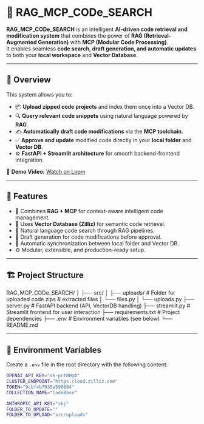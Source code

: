 # 🤖 RAG_MCP_CODe_SEARCH

**RAG_MCP_CODe_SEARCH** is an intelligent **AI-driven code retrieval and modification system** that combines the power of **RAG (Retrieval-Augmented Generation)** with **MCP (Modular Code Processing)**.  
It enables seamless **code search, draft generation, and automatic updates** to both your **local workspace** and **Vector Database**.

---

## 🧠 Overview

This system allows you to:
- 📦 **Upload zipped code projects** and index them once into a Vector DB.  
- 🔍 **Query relevant code snippets** using natural language powered by **RAG**.  
- ✍️ **Automatically draft code modifications** via the **MCP toolchain**.  
- ✅ **Approve and update** modified code directly in your **local folder** and **Vector DB**.  
- ⚙️ **FastAPI + Streamlit architecture** for smooth backend-frontend integration.  

🎥 **Demo Video:** [Watch on Loom](https://www.loom.com/share/492fe76b6c9c410f921f5fdae06d4bfa)

---

## 🧩 Features

- 🔗 Combines **RAG + MCP** for context-aware intelligent code management.  
- 🧠 Uses **Vector Database (Zilliz)** for semantic code retrieval.  
- 💬 Natural language code search through RAG pipelines.  
- 🧾 Draft generation for code modifications before approval.  
- 🧰 Automatic synchronization between local folder and Vector DB.  
- ⚙️ Modular, extensible, and production-ready setup.

---

## 🏗️ Project Structure

RAG_MCP_CODe_SEARCH/
│
├── src/
│ ├── uploads/ # Folder for uploaded code zips & extracted files
│ └── files.py
│ └── uploads.py
├── server.py # FastAPI backend (API, VectorDB handling)
├── streamlit.py # Streamlit frontend for user interaction
├── requirements.txt # Project dependencies
├── .env # Environment variables (see below)
└── README.md


---

## 🔐 Environment Variables

Create a `.env` file in the root directory with the following content:

```bash
OPENAI_API_KEY="sk-prtBHgA"
CLUSTER_ENDPOINT="https.cloud.zilliz.com"
TOKEN="9cbf4b7035a590884"
COLLECTION_NAME="CodeBase"

ANTHROPIC_API_KEY="skj"
FOLDER_TO_UPDATE=""
FOLDER_TO_UPLOAD="src/uploads"
